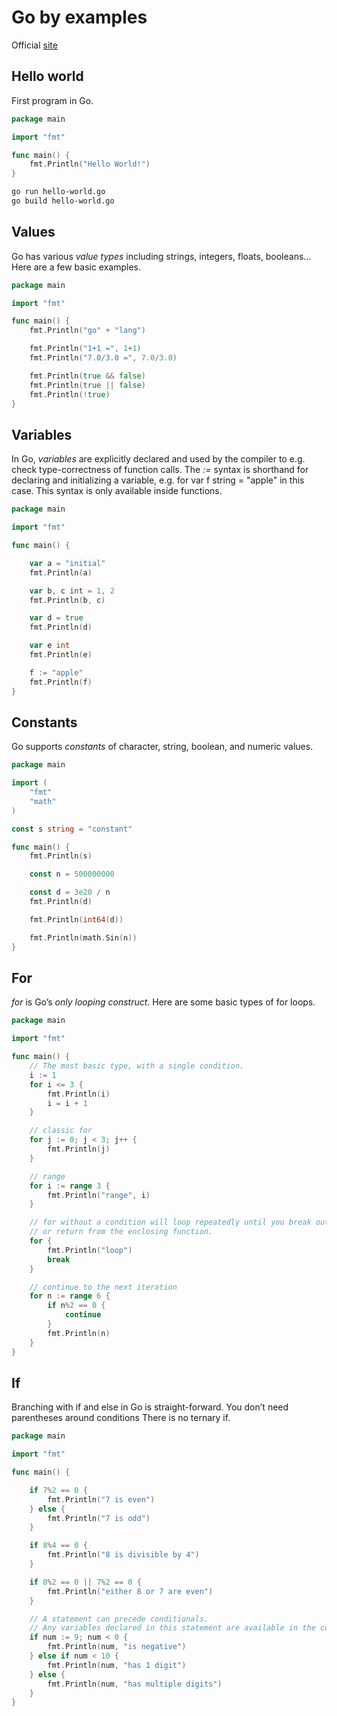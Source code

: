 # Go by examples

Official [site](https://gobyexample.com/)

## Hello world

First program in Go.

```go
package main

import "fmt"

func main() {
	fmt.Println("Hello World!")
}
```

```sh 
go run hello-world.go
go build hello-world.go
```

## Values

Go has various *value types* including strings, integers, floats, booleans...
Here are a few basic examples.

```go
package main

import "fmt"

func main() {
    fmt.Println("go" + "lang")

    fmt.Println("1+1 =", 1+1)
    fmt.Println("7.0/3.0 =", 7.0/3.0)

    fmt.Println(true && false)
    fmt.Println(true || false)
    fmt.Println(!true)
}
```

## Variables

In Go, *variables* are explicitly declared and used by the compiler to e.g. check type-correctness of function calls.
The *:=* syntax is shorthand for declaring and initializing a variable, e.g. for var f string = "apple" in this case. This syntax is only available inside functions.

```go
package main

import "fmt"

func main() {

    var a = "initial"
    fmt.Println(a)

    var b, c int = 1, 2
    fmt.Println(b, c)

    var d = true
    fmt.Println(d)

    var e int
    fmt.Println(e)

    f := "apple"
    fmt.Println(f)
}
```


## Constants

Go supports *constants* of character, string, boolean, and numeric values.

```go
package main

import (
    "fmt"
    "math"
)

const s string = "constant"

func main() {
    fmt.Println(s)

    const n = 500000000

    const d = 3e20 / n
    fmt.Println(d)

    fmt.Println(int64(d))

    fmt.Println(math.Sin(n))
}
```

## For

*for* is Go’s *only looping construct*. 
Here are some basic types of for loops.

```go
package main

import "fmt"

func main() {
    // The most basic type, with a single condition.
    i := 1
    for i <= 3 {
        fmt.Println(i)
        i = i + 1
    }

    // classic for
    for j := 0; j < 3; j++ {
        fmt.Println(j)
    }

    // range
    for i := range 3 {
        fmt.Println("range", i)
    }

    // for without a condition will loop repeatedly until you break out of the loop 
    // or return from the enclosing function.
    for {
        fmt.Println("loop")
        break
    }

    // continue to the next iteration 
    for n := range 6 {
        if n%2 == 0 {
            continue
        }
        fmt.Println(n)
    }
}
```

## If

Branching with if and else in Go is straight-forward.
You don’t need parentheses around conditions 
There is no ternary if.

```go
package main

import "fmt"

func main() {

	if 7%2 == 0 {
		fmt.Println("7 is even")
	} else {
		fmt.Println("7 is odd")
	}

	if 8%4 == 0 {
		fmt.Println("8 is divisible by 4")
	}

	if 8%2 == 0 || 7%2 == 0 {
		fmt.Println("either 8 or 7 are even")
	}

	// A statement can precede conditionals.
	// Any variables declared in this statement are available in the current and all subsequent branches.
	if num := 9; num < 0 {
		fmt.Println(num, "is negative")
	} else if num < 10 {
		fmt.Println(num, "has 1 digit")
	} else {
		fmt.Println(num, "has multiple digits")
	}
}
```
